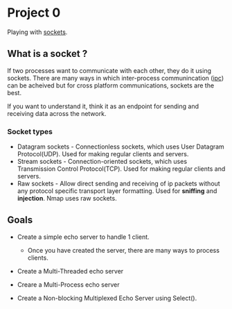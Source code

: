 # Project 0
Playing with [sockets](https://en.wikipedia.org/wiki/Network_socket).

## What is a socket ?
If two processes want to communicate with each other, they do it using
sockets. There are many ways in which inter-process 
communincation ([ipc](https://en.wikipedia.org/wiki/Inter-process_communication#Approaches)) 
can be acheived but for cross platform communications, sockets are the best. 

If you want to understand it, think it as an endpoint for sending and receiving data across the network.

### Socket types
+ Datagram sockets - Connectionless sockets, which uses User Datagram Protocol(UDP). Used for making regular clients and servers.
+ Stream sockets - Connection-oriented sockets, which uses Transmission Control Protocol(TCP). Used for making regular clients and servers.
+ Raw sockets - Allow direct sending and receiving of ip packets without any protocol specific transport layer formatting.
  Used for **sniffing** and **injection**. Nmap uses raw sockets.

## Goals 
+ Create a simple echo server to handle 1 client.
  - Once you have created the server, there are many ways to process clients.
  
+ Create a Multi-Threaded echo server
+ Creare a Multi-Process echo server
+ Create a Non-blocking Multiplexed Echo Server using Select().
